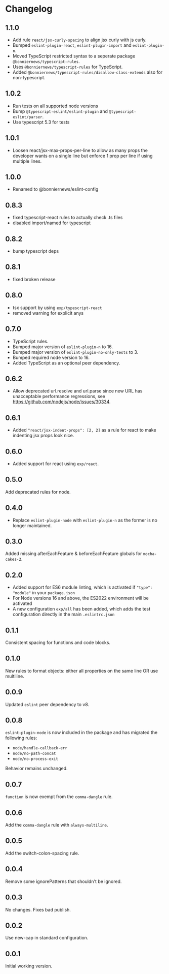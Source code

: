 # Changelog

## 1.1.0

- Add rule `react/jsx-curly-spacing` to align jsx curly with js curly.
- Bumped `eslint-plugin-react`, `eslint-plugin-import` and `eslint-plugin-n`.
- Moved TypeScript restricted syntax to a seperate package `@bonniernews/typescript-rules`.
- Uses `@bonniernews/typescript-rules` for TypeScript.
- Added `@bonniernews/typescript-rules/disallow-class-extends` also for non-typescript.

## 1.0.2

- Run tests on all supported node versions
- Bump `@typescript-eslint/eslint-plugin` and `@typescript-eslint/parser`.
- Use typescript 5.3 for tests

## 1.0.1

- Loosen react/jsx-max-props-per-line to allow as many props the developer wants on
  a single line but enforce 1 prop per line if using multiple lines.

## 1.0.0

- Renamed to @bonniernews/eslint-config

## 0.8.3

- fixed typescript-react rules to actually check .ts files
- disabled import/named for typescript

## 0.8.2

- bump typescript deps

## 0.8.1

- fixed broken release

## 0.8.0

- tsx support by using `exp/typescript-react`
- removed warning for explicit anys

## 0.7.0

- TypeScript rules.
- Bumped major version of `eslint-plugin-n` to 16.
- Bumped major version of `eslint-plugin-no-only-tests` to 3.
- Bumped required node version to 16.
- Added TypeScript as an optional peer dependency.

## 0.6.2

- Allow deprecated url.resolve and url.parse since new URL has unacceptable performance regressions, see <https://github.com/nodejs/node/issues/30334>.

## 0.6.1

- Added `"react/jsx-indent-props": [2, 2]` as a rule for react to make indenting jsx props look nice.

## 0.6.0

- Added support for react using `exp/react`.

## 0.5.0

Add deprecated rules for node.

## 0.4.0

- Replace `eslint-plugin-node` with `eslint-plugin-n` as the former is no longer maintained.

## 0.3.0

Added missing afterEachFeature & beforeEachFeature globals for `mocha-cakes-2`.

## 0.2.0

- Added support for ES6 module linting, which is activated if `"type": "module"` in your `package.json`
- For Node versions 16 and above, the ES2022 environment will be activated
- A new configuration `exp/all` has been added, which adds the test configuration directly in the main `.eslintrc.json`

## 0.1.1

Consistent spacing for functions and code blocks.

## 0.1.0

New rules to format objects: either all properties on the same line OR use multiline.

## 0.0.9

Updated `eslint` peer dependency to v8.

## 0.0.8

`eslint-plugin-node` is now included in the package and has migrated the following rules:

- `node/handle-callback-err`
- `node/no-path-concat`
- `node/no-process-exit`

Behavior remains unchanged.

## 0.0.7

`function` is now exempt from the `comma-dangle` rule.

## 0.0.6

Add the `comma-dangle` rule with `always-multiline`.

## 0.0.5

Add the switch-colon-spacing rule.

## 0.0.4

Remove some ignorePatterns that shouldn't be ignored.

## 0.0.3

No changes. Fixes bad publish.

## 0.0.2

Use new-cap in standard configuration.

## 0.0.1

Initial working version.
